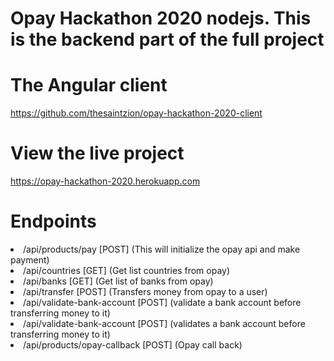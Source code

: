 # Opay Hackathon 2020 nodejs. This is the backend part of the full project

# The Angular client
https://github.com/thesaintzion/opay-hackathon-2020-client

# View the live project
https://opay-hackathon-2020.herokuapp.com


# Endpoints

<li>
/api/products/pay [POST]
(This will initialize the opay api and make payment)
</li>

<li>
/api/countries [GET]
(Get list countries from opay)
</li>

<li>
 /api/banks [GET]
(Get list of banks from opay)
</li>

<li>
 /api/transfer [POST]
(Transfers money from opay to a user)
</li>

<li>
 /api/validate-bank-account [POST]
(validate a bank account before transferring money to it)
</li>

<li>
 /api/validate-bank-account [POST]
(validates a bank account before transferring money to it)
</li>

<li>
 /api/products/opay-callback [POST]
(Opay call back)
</li>



